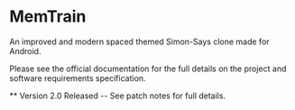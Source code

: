 # MemTrain
An improved and modern spaced themed Simon-Says clone made for Android.

Please see the official documentation for the full details on the project and software requirements specification. 


** Version 2.0 Released  -- See patch notes for full details. 

  
